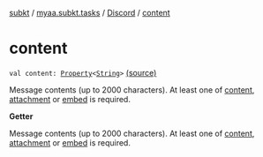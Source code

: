 [subkt](../../index.md) / [myaa.subkt.tasks](../index.md) / [Discord](index.md) / [content](./content.md)

# content

`val content: `[`Property`](https://docs.gradle.org/current/javadoc/org/gradle/api/provider/Property.html)`<`[`String`](https://kotlinlang.org/api/latest/jvm/stdlib/kotlin/-string/index.html)`>` [(source)](https://github.com/Myaamori/SubKt/blob/0.1.11/src/main/kotlin/myaa/subkt/tasks/discordtask.kt#L412)

Message contents (up to 2000 characters). At least one of [content](./content.md), [attachment](attachment.md)
or [embed](embed.md) is required.

**Getter**

Message contents (up to 2000 characters). At least one of [content](./content.md), [attachment](attachment.md)
or [embed](embed.md) is required.

